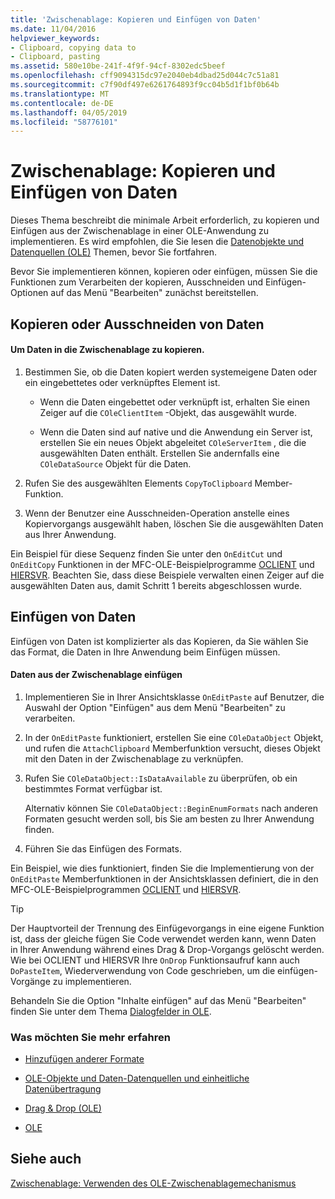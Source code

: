```yaml
---
title: 'Zwischenablage: Kopieren und Einfügen von Daten'
ms.date: 11/04/2016
helpviewer_keywords:
- Clipboard, copying data to
- Clipboard, pasting
ms.assetid: 580e10be-241f-4f9f-94cf-8302edc5beef
ms.openlocfilehash: cff9094315dc97e2040eb4dbad25d044c7c51a81
ms.sourcegitcommit: c7f90df497e6261764893f9cc04b5d1f1bf0b64b
ms.translationtype: MT
ms.contentlocale: de-DE
ms.lasthandoff: 04/05/2019
ms.locfileid: "58776101"
---
```

# <a name="clipboard-copying-and-pasting-data"></a>Zwischenablage: Kopieren und Einfügen von Daten

Dieses Thema beschreibt die minimale Arbeit erforderlich, zu kopieren und Einfügen aus der Zwischenablage in einer OLE-Anwendung zu implementieren. Es wird empfohlen, die Sie lesen die [Datenobjekte und Datenquellen (OLE)](../mfc/data-objects-and-data-sources-ole.md) Themen, bevor Sie fortfahren.

Bevor Sie implementieren können, kopieren oder einfügen, müssen Sie die Funktionen zum Verarbeiten der kopieren, Ausschneiden und Einfügen-Optionen auf das Menü "Bearbeiten" zunächst bereitstellen.

##  <a name="_core_copying_or_cutting_data"></a> Kopieren oder Ausschneiden von Daten

#### <a name="to-copy-data-to-the-clipboard"></a>Um Daten in die Zwischenablage zu kopieren.

1. Bestimmen Sie, ob die Daten kopiert werden systemeigene Daten oder ein eingebettetes oder verknüpftes Element ist.

   - Wenn die Daten eingebettet oder verknüpft ist, erhalten Sie einen Zeiger auf die `COleClientItem` -Objekt, das ausgewählt wurde.

   - Wenn die Daten sind auf native und die Anwendung ein Server ist, erstellen Sie ein neues Objekt abgeleitet `COleServerItem` , die die ausgewählten Daten enthält. Erstellen Sie andernfalls eine `COleDataSource` Objekt für die Daten.

1. Rufen Sie des ausgewählten Elements `CopyToClipboard` Member-Funktion.

1. Wenn der Benutzer eine Ausschneiden-Operation anstelle eines Kopiervorgangs ausgewählt haben, löschen Sie die ausgewählten Daten aus Ihrer Anwendung.

Ein Beispiel für diese Sequenz finden Sie unter den `OnEditCut` und `OnEditCopy` Funktionen in der MFC-OLE-Beispielprogramme [OCLIENT](../overview/visual-cpp-samples.md) und [HIERSVR](../overview/visual-cpp-samples.md). Beachten Sie, dass diese Beispiele verwalten einen Zeiger auf die ausgewählten Daten aus, damit Schritt 1 bereits abgeschlossen wurde.

##  <a name="_core_pasting_data"></a> Einfügen von Daten

Einfügen von Daten ist komplizierter als das Kopieren, da Sie wählen Sie das Format, die Daten in Ihre Anwendung beim Einfügen müssen.

#### <a name="to-paste-data-from-the-clipboard"></a>Daten aus der Zwischenablage einfügen

1. Implementieren Sie in Ihrer Ansichtsklasse `OnEditPaste` auf Benutzer, die Auswahl der Option "Einfügen" aus dem Menü "Bearbeiten" zu verarbeiten.

1. In der `OnEditPaste` funktioniert, erstellen Sie eine `COleDataObject` Objekt, und rufen die `AttachClipboard` Memberfunktion versucht, dieses Objekt mit den Daten in der Zwischenablage zu verknüpfen.

1. Rufen Sie `COleDataObject::IsDataAvailable` zu überprüfen, ob ein bestimmtes Format verfügbar ist.

   Alternativ können Sie `COleDataObject::BeginEnumFormats` nach anderen Formaten gesucht werden soll, bis Sie am besten zu Ihrer Anwendung finden.

1. Führen Sie das Einfügen des Formats.

Ein Beispiel, wie dies funktioniert, finden Sie die Implementierung von der `OnEditPaste` Memberfunktionen in der Ansichtsklassen definiert, die in den MFC-OLE-Beispielprogrammen [OCLIENT](../overview/visual-cpp-samples.md) und [HIERSVR](../overview/visual-cpp-samples.md).

> [!TIP]
>  Der Hauptvorteil der Trennung des Einfügevorgangs in eine eigene Funktion ist, dass der gleiche fügen Sie Code verwendet werden kann, wenn Daten in Ihrer Anwendung während eines Drag & Drop-Vorgangs gelöscht werden. Wie bei OCLIENT und HIERSVR Ihre `OnDrop` Funktionsaufruf kann auch `DoPasteItem`, Wiederverwendung von Code geschrieben, um die einfügen-Vorgänge zu implementieren.

Behandeln Sie die Option "Inhalte einfügen" auf das Menü "Bearbeiten" finden Sie unter dem Thema [Dialogfelder in OLE](../mfc/dialog-boxes-in-ole.md).

### <a name="what-do-you-want-to-know-more-about"></a>Was möchten Sie mehr erfahren

- [Hinzufügen anderer Formate](../mfc/clipboard-adding-other-formats.md)

- [OLE-Objekte und Daten-Datenquellen und einheitliche Datenübertragung](../mfc/data-objects-and-data-sources-ole.md)

- [Drag & Drop (OLE)](../mfc/drag-and-drop-ole.md)

- [OLE](../mfc/ole-background.md)

## <a name="see-also"></a>Siehe auch

[Zwischenablage: Verwenden des OLE-Zwischenablagemechanismus](../mfc/clipboard-using-the-ole-clipboard-mechanism.md)
